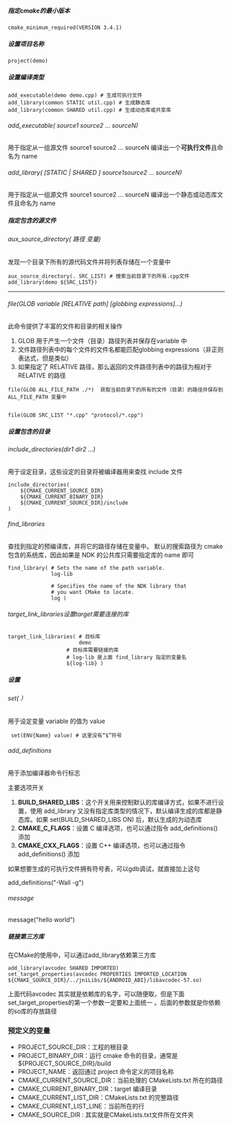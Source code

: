 ##### 指定cmake的最小版本

```
cmake_minimum_required(VERSION 3.4.1)
```

##### 设置项目名称

```
project(demo)
```



##### 设置编译类型

```
add_executable(demo demo.cpp) # 生成可执行文件
add_library(common STATIC util.cpp) # 生成静态库
add_library(common SHARED util.cpp) # 生成动态库或共享库
```

###### add_executable(<name> source1 source2 … sourceN)

用于指定从一组源文件 source1 source2 … sourceN 编译出一个**可执行文件**且命名为 name

###### add_library(<name> [STATIC | SHARED ]  source1source2 … sourceN)

用于指定从一组源文件 source1 source2 … sourceN 编译出一个静态或动态库文件且命名为 name



##### 指定包含的源文件

###### aux_source_directory( 路径  变量)

发现一个目录下所有的源代码文件并将列表存储在一个变量中

```
aux_source_directory(. SRC_LIST) # 搜索当前目录下的所有.cpp文件
add_library(demo ${SRC_LIST})
```

------

###### file(GLOB variable [RELATIVE path] [globbing expressions]...)

此命令提供了丰富的文件和目录的相关操作

1. GLOB 用于产生一个文件（目录）路径列表并保存在variable 中
2. 文件路径列表中的每个文件的文件名都能匹配globbing expressions（非正则表达式，但是类似）
3. 如果指定了 RELATIVE 路径，那么返回的文件路径列表中的路径为相对于 RELATIVE 的路径

```
file(GLOB ALL_FILE_PATH ./*)  获取当前目录下的所有的文件（目录）的路径并保存到 ALL_FILE_PATH 变量中


file(GLOB SRC_LIST "*.cpp" "protocol/*.cpp")
```



##### 设置包含的目录

###### include_directories(dir1 dir2 …)

用于设定目录，这些设定的目录将被编译器用来查找 include 文件

```
include_directories(
    ${CMAKE_CURRENT_SOURCE_DIR}
    ${CMAKE_CURRENT_BINARY_DIR}
    ${CMAKE_CURRENT_SOURCE_DIR}/include
)
```

###### find_libraries

查找到指定的预编译库，并将它的路径存储在变量中。
默认的搜索路径为 cmake 包含的系统库，因此如果是 NDK 的公共库只需要指定库的 name 即可

```
find_library( # Sets the name of the path variable.
              log-lib
 
              # Specifies the name of the NDK library that
              # you want CMake to locate.
              log )

```



###### target_link_libraries设置target需要连接的库

```
target_link_libraries( # 目标库
                       demo
                   # 目标库需要链接的库
                   # log-lib 是上面 find_library 指定的变量名
                   ${log-lib} )
```



##### 设置

###### set(<variable> <value> ）

用于设定变量 variable 的值为 value

```
 set(ENV{Name} value) # 这里没有“$”符号
```



###### add_definitions

用于添加编译器命令行标志

主要选项开关

1. **BUILD_SHARED_LIBS**：这个开关用来控制默认的库编译方式，如果不进行设置，使用 add_library 又没有指定库类型的情况下，默认编译生成的库都是静态库。如果 set(BUILD_SHARED_LIBS ON) 后，默认生成的为动态库
2. **CMAKE_C_FLAGS**：设置 C 编译选项，也可以通过指令 add_definitions() 添加
3. **CMAKE_CXX_FLAGS**：设置 C++ 编译选项，也可以通过指令 add_definitions() 添加

如果想要生成的可执行文件拥有符号表，可以gdb调试，就直接加上这句

add_definitions("-Wall -g")

###### message

message("hello world")



##### 链接第三方库

 在CMake的使用中，可以通过add_library依赖第三方库 

```
add_library(avcodec SHARED IMPORTED)  
set_target_properties(avcodec PROPERTIES IMPORTED_LOCATION  ${CMAKE_SOURCE_DIR}/../jniLibs/${ANDROID_ABI}/libavcodec-57.so)  
```

 上面代码avcodec 其实就是依赖库的名字，可以随便取，但是下面set_target_properties的第一个参数一定要和上面统一 。后面的参数就是你依赖的so库的存放路径 

### 预定义的变量

- PROJECT_SOURCE_DIR：工程的根目录
- PROJECT_BINARY_DIR：运行 cmake 命令的目录，通常是 ${PROJECT_SOURCE_DIR}/build
- PROJECT_NAME：返回通过 project 命令定义的项目名称
- CMAKE_CURRENT_SOURCE_DIR：当前处理的 CMakeLists.txt 所在的路径
- CMAKE_CURRENT_BINARY_DIR：target 编译目录
- CMAKE_CURRENT_LIST_DIR：CMakeLists.txt 的完整路径
- CMAKE_CURRENT_LIST_LINE：当前所在的行
- CMAKE_SOURCE_DIR : 其实就是CMakeLists.txt文件所在文件夹 
